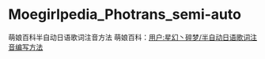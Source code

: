 # Moegirlpedia_Photrans_semi-auto
萌娘百科半自动日语歌词注音方法
萌娘百科：[用户:星幻丶碎梦/半自动日语歌词注音编写方法](https://zh.moegirl.org.cn/User:%E6%98%9F%E5%B9%BB%E4%B8%B6%E7%A2%8E%E6%A2%A6/%E5%8D%8A%E8%87%AA%E5%8A%A8%E6%97%A5%E8%AF%AD%E6%AD%8C%E8%AF%8D%E6%B3%A8%E9%9F%B3%E7%BC%96%E5%86%99%E6%96%B9%E6%B3%95)
